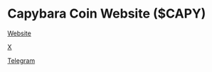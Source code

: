 # Capybara Coin Website ($CAPY)

[Website](https://capycoin.co)

[X](https://x.com/capybara_base)

[Telegram](https://t.me/+eshgw4kwl9FlMDI5)
